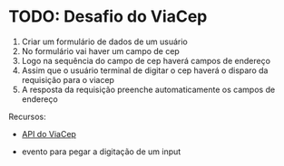# TODO: Desafio do ViaCep

1. Criar um formulário de dados de um usuário 
1. No formulário vai haver um campo de cep
1. Logo na sequência do campo de cep haverá campos de endereço
1. Assim que o usuário terminal de digitar o cep haverá o disparo da requisição para o viacep
1. A resposta da requisição preenche automaticamente os campos de endereço

Recursos:

- [API do ViaCep](https://viacep.com.br/)

- evento para pegar a digitação de um input

